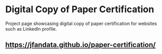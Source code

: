 # Digital Copy of Paper Certification
Project page showcasing digital copy of paper certification for websites such as LinkedIn profile.
## https://jfandata.github.io/paper-certification/
